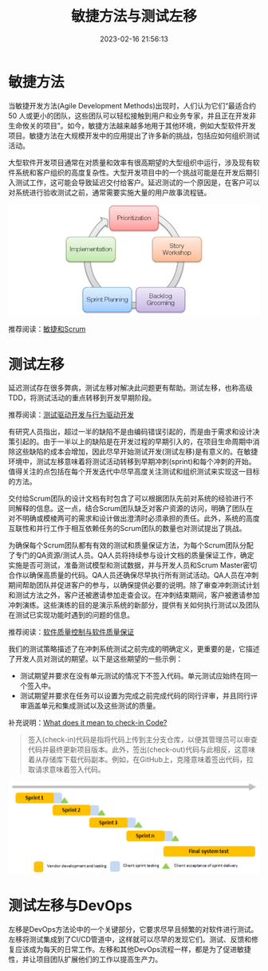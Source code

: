 ﻿---
title: 敏捷方法与测试左移
date: 2023-02-16 21:56:13
summary: 本文讨论敏捷方法与测试左移的相关内容。
tags:
- 软件测试
- 软件工程
categories:
- 软件工程
---

# 敏捷方法

当敏捷开发方法(Agile Development Methods)出现时，人们认为它们“最适合约 50 人或更小的团队，这些团队可以轻松接触到用户和业务专家，并且正在开发非生命攸关的项目”。如今，敏捷方法越来越多地用于其他环境，例如大型软件开发项目。敏捷方法在大规模开发中的应用提出了许多新的挑战，包括应如何组织测试活动。

大型软件开发项目通常在对质量和效率有很高期望的大型组织中运行，涉及现有软件系统和客户组织的高度复杂性。大型开发项目中的一个挑战可能是在开发后期引入测试工作，这可能会导致延迟交付给客户。延迟测试的一个原因是，在客户可以对系统进行验收测试之前，通常需要实施大量的用户故事流程链。

![](../../../images/软件工程/软件测试/敏捷方法与测试左移/1.png)

推荐阅读：[敏捷和Scrum](https://blankspace.blog.csdn.net/article/details/123287693)

# 测试左移

延迟测试存在很多弊病，测试左移对解决此问题更有帮助。测试左移，也称高级TDD，将测试活动的重点转移到开发早期阶段。

推荐阅读：[测试驱动开发与行为驱动开发](https://blankspace.blog.csdn.net/article/details/115186839)

有研究人员指出，超过一半的缺陷不是由编码错误引起的，而是由于需求和设计决策引起的。由于一半以上的缺陷是在开发过程的早期引入的，在项目生命周期中消除这些缺陷的成本会增加，因此尽早开始测试开发(测试左移)是有意义的。在敏捷环境中，测试左移意味着将测试活动转移到早期冲刺(sprint)和每个冲刺的开始。值得关注的点包括在每个开发迭代中尽早高度关注测试和组织测试来实现这一目标的方法。

交付给Scrum团队的设计文档有时包含了可以根据团队先前对系统的经验进行不同解释的信息。这一点，结合Scrum团队缺乏对客户资源的访问，明确了团队在对不明确或模棱两可的需求和设计做出澄清时必须承担的责任。此外，系统的高度互联性和并行工作于相互依赖任务的Scrum团队的数量也对测试提出了挑战。

为确保每个Scrum团队都有有效的测试和质量保证方法，为每个Scrum团队分配了专门的QA资源/测试人员。QA人员将持续参与设计文档的质量保证工作，确定实施是否可测试，准备测试模型和测试数据，并与开发人员和Scrum Master密切合作以确保高质量的代码。QA人员还确保尽早执行所有测试活动。QA人员在冲刺期间帮助团队并促进客户的参与，以确保提供必要的说明。除了审查冲刺测试计划和测试方法之外，客户还被邀请参加走查会议。在冲刺结束期间，客户被邀请参加冲刺演练。这些演练的目的是演示系统的新部分，提供有关如何执行测试以及团队在测试已实现功能时遇到的问题的信息。

推荐阅读：[软件质量控制与软件质量保证](https://blankspace.blog.csdn.net/article/details/115059962)

我们的测试策略描述了在冲刺系统测试之前完成的明确定义，更重要的是，它描述了开发人员对测试的期望。以下是这些期望的一些示例：
- 测试期望并要求在没有单元测试的情况下不签入代码。单元测试应始终在同一个签入中。
- 测试期望并要求在任务可以设置为完成之前完成代码的同行评审，并且同行评审涵盖单元和集成测试以及这些测试的质量。

补充说明：[What does it mean to check-in Code?](https://stackoverflow.com/questions/47874778/what-does-it-mean-to-check-in-code)
> 签入(check-in)代码是指将代码上传到主分支仓库，以便其管理员可以审查代码并最终更新项目版本。此外，签出(check-out)代码与此相反，这意味着从存储库下载代码副本。例如，在GitHub上，克隆意味着签出代码，拉取请求意味着签入代码。

![](../../../images/软件工程/软件测试/敏捷方法与测试左移/2.png)

# 测试左移与DevOps

左移是DevOps方法论中的一个关键部分，它要求尽早且频繁的对软件进行测试。左移将测试集成到了CI/CD管道中，这样就可以尽早的发现它们。测试、反馈和修复应该成为每天的日常工作。左移和其他DevOps流程一样，都是为了促进敏捷性，并让项目团队扩展他们的工作以提高生产力。
